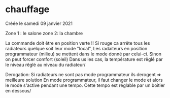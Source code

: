 
#  chauffage 
Créée le samedi 09 janvier 2021


Zone 1 : le salone
zone 2: la chambre

La commande doit être en position verte !! Si rouge ca arrête tous les radiateurs quelque soit leur mode "local",
Les radaiteurs en position programmateur (milieu) se mettent dans le mode donné par celui-ci. Sinon on peut forcer comfort (soleil)
Dans us les cas, la température est rêglé par le niveau rêglé au niveau du radiateur/

Derogation:
Si radiateurs ne sont pas mode programmateur ils derogent => meilleure solution
En mode programmateur, il faut changer le mode et alors le mode s'active pendant une tempo. Cette tempo est réglable par un boitier en dessous/
